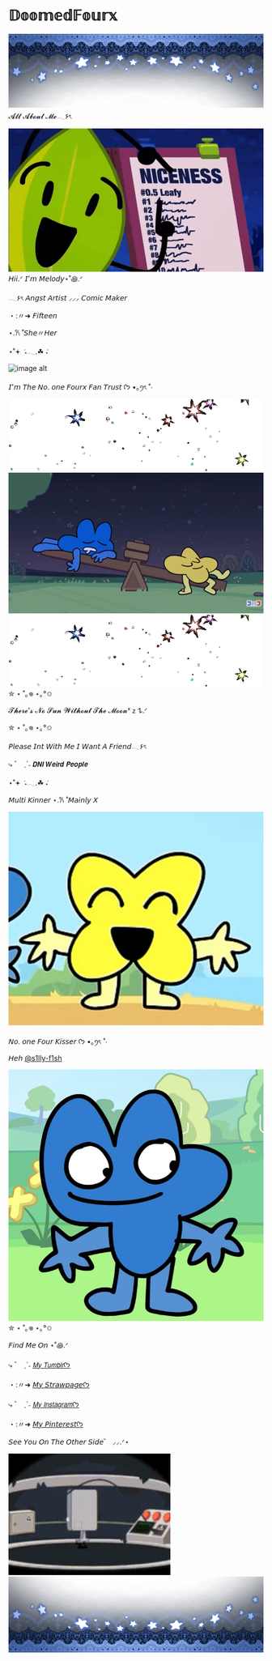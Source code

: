 # 𝔻𝕠𝕠𝕞𝕖𝕕𝔽𝕠𝕦𝕣𝕩
![image alt](tumblr_33934a5225ec829dda86a99ce5f9ce5b_9a0582a6_1280.png)
𝓐𝓵𝓵 𝓐𝓫𝓸𝓾𝓽 𝓜𝓮𓂃۶ৎ

![image alt](tumblr_34db0efa70d074be8ebb509f5df396a4_fa50c81d_1280.gif)
𝘏𝘪𝘪.ᐟ  𝘐'𝘮 𝘔𝘦𝘭𝘰𝘥𝘺⋆˚꩜.ᐟ 

𓂃۶ৎ 𝘈𝘯𝘨𝘴𝘵 𝘈𝘳𝘵𝘪𝘴𝘵 ⸝⸝⸝ 𝘊𝘰𝘮𝘪𝘤 𝘔𝘢𝘬𝘦𝘳

・:〃➜ 𝘍𝘪𝘧𝘵𝘦𝘦𝘯

⋆.𐙚 ̊ 𝘚𝘩𝘦〃𝘏𝘦𝘳

⋆˚𖥔 ݁ ˖𓂃.☘︎ ݁˖

![image alt](Tumblr_l_603981401468152.gif)

𝘐'𝘮 𝘛𝘩𝘦 𝘕𝘰. 𝘰𝘯𝘦 𝘍𝘰𝘶𝘳𝘹 𝘍𝘢𝘯 𝘛𝘳𝘶𝘴𝘵 ᡣ𐭩 •｡ꪆৎ ˚⋅

![image alt](tumblr_800640c3eec23d5cc541926896e15f0b_1b77eec6_640.gif)
![image alt](tumblr_691a435e28bba2a85c7bbf811602a949_4b554385_1280.jpg)
![image alt](tumblr_800640c3eec23d5cc541926896e15f0b_1b77eec6_640.gif)
✮ ⋆ ˚｡𖦹 ⋆｡°✩

𝓣𝓱𝓮𝓻𝓮'𝓼 𝓝𝓸 𝓢𝓾𝓷 𝓦𝓲𝓽𝓱𝓸𝓾𝓽 𝓣𝓱𝓮 𝓜𝓸𝓸𝓷ᶻ 𝗓 𐰁.ᐟ

✮ ⋆ ˚｡𖦹 ⋆｡°✩

𝘗𝘭𝘦𝘢𝘴𝘦 𝘐𝘯𝘵 𝘞𝘪𝘵𝘩 𝘔𝘦 𝘐 𝘞𝘢𝘯𝘵 𝘈 𝘍𝘳𝘪𝘦𝘯𝘥𓂃۶ৎ

⤷ ゛ ˎˊ˗ 𝘿𝙉𝙄 𝙒𝙚𝙞𝙧𝙙 𝙋𝙚𝙤𝙥𝙡𝙚

⋆˚𖥔 ݁ ˖𓂃.☘︎ ݁˖

𝘔𝘶𝘭𝘵𝘪 𝘒𝘪𝘯𝘯𝘦𝘳 ⋆.𐙚 ̊ 𝘔𝘢𝘪𝘯𝘭𝘺 𝘟

![image alt](8e435b5c-4c33-4e9d-8bf2-db6289909e7d.jpeg)

𝘕𝘰. 𝘰𝘯𝘦 𝘍𝘰𝘶𝘳 𝘒𝘪𝘴𝘴𝘦𝘳 ᡣ𐭩 •｡ꪆৎ ˚⋅

𝘏𝘦𝘩 [@s1lly-f1sh](https://github.com/s1lly-f1sh)

![image alt](me.jpeg)
✮ ⋆ ˚｡𖦹 ⋆｡°✩

𝘍𝘪𝘯𝘥 𝘔𝘦 𝘖𝘯 ⋆˚꩜.ᐟ 

⤷ ゛ ˎˊ˗ [𝘔𝘺 𝘛𝘶𝘮𝘣𝘭𝘳ᡣ𐭩](https://www.tumblr.com/melodysal?source=share)

・:〃➜ [𝘔𝘺 𝘚𝘵𝘳𝘢𝘸𝘱𝘢𝘨𝘦ᡣ𐭩](https://melodysal.straw.page)

⤷ ゛ ˎˊ˗ [𝘔𝘺 𝘐𝘯𝘴𝘵𝘢𝘨𝘳𝘢𝘮ᡣ𐭩](https://www.instagram.com/melodysal47/)

・:〃➜ [𝘔𝘺 𝘗𝘪𝘯𝘵𝘦𝘳𝘦𝘴𝘵ᡣ𐭩](https://www.pinterest.com/melodysal47/)

𝘚𝘦𝘦 𝘠𝘰𝘶 𝘖𝘯 𝘛𝘩𝘦 𝘖𝘵𝘩𝘦𝘳 𝘚𝘪𝘥𝘦゛ ⸝⸝.ᐟ⋆

![image alt](tumblr_b3eb641147e30294c228f26d175cd3c2_f977a153_400.gif)
![image alt](tumblr_ba8e24dfefa6bd46cc9476fd3598619e_131535b3_1280.png)
